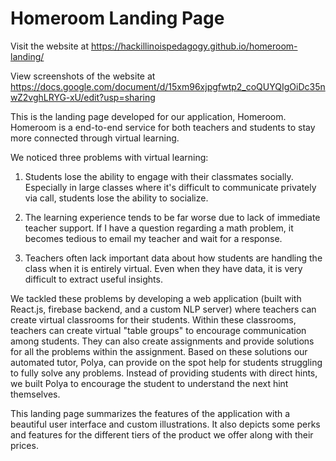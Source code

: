 # Homeroom Landing Page

Visit the website at https://hackillinoispedagogy.github.io/homeroom-landing/

View screenshots of the website at https://docs.google.com/document/d/15xm96xjpgfwtp2_coQUYQIgOiDc35nwZ2vghLRYG-xU/edit?usp=sharing


This is the landing page developed for our application, Homeroom. Homeroom is a end-to-end service for both teachers and students to stay more connected through virtual learning.

We noticed three problems with virtual learning: 

1) Students lose the ability to engage with their classmates socially. Especially in large classes where it's difficult to communicate privately via call, students lose the ability to socialize.

2) The learning experience tends to be far worse due to lack of immediate teacher support. If I have a question regarding a math problem, it becomes tedious to email my teacher and wait for a response.

3) Teachers often lack important data about how students are handling the class when it is entirely virtual. Even when they have data, it is very difficult to extract useful insights.

We tackled these problems by developing a web application (built with React.js, firebase backend, and a custom NLP server) where teachers can create virtual classrooms for their students. Within these classrooms, teachers can create virtual "table groups" to encourage communication among students. They can also create assignments and provide solutions for all the problems within the assignment. Based on these solutions our automated tutor, Polya, can provide on the spot help for students struggling to fully solve any problems. Instead of providing students with direct hints, we built Polya to encourage the student to understand the next hint themselves.

This landing page summarizes the features of the application with a beautiful user interface and custom illustrations. It also depicts some perks and features for the different tiers of the product we offer along with their prices.



